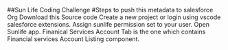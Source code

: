 ##Sun Life Coding Challenge
#Steps to push this metadata to salesforce Org
Download this Source code
Create a new project or login using vscode salesforce extensions.
Assign sunlife permission set to your user.
Open Sunlife app.
Finanical Services Account Tab is the one which contains Financial services Account Listing component.
